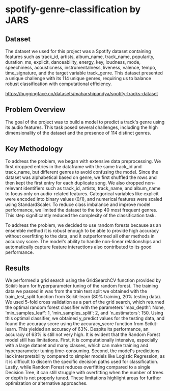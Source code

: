 # spotify-genre-classification by JARS

## Dataset
The dataset we used for this project was a Spotify dataset containing features such as track_id, artists, album_name, track_name, popularity, duration_ms, explicit, danceability, energy, key, loudness, mode, speechiness, acousticness, instrumentalness, liveness, valence, tempo, time_signature, and the target variable track_genre. This dataset presented a unique challenge with its 114 unique genres, requiring us to balance robust classification with computational efficiency. 

https://huggingface.co/datasets/maharshipandya/spotify-tracks-dataset

## Problem Overview
The goal of the project was to build a model to predict a track's genre using its audio features. This task posed several challenges, including the high dimensionality of the dataset and the presence of 114 distinct genres. 

## Key Methodology
To address the problem, we began with extensive data preprocessing. We first dropped entries in the dataframe with the same track_id and track_name, but different genres to avoid confusing the model. Since the dataset was alphabetical based on genre, we first shuffled the rows and then kept the first entry for each duplicate song. We also dropped non-relevant identifiers such as track_id, artists, track_name, and album_name to focus only on audio-related features. Categorical variables like explicit were encoded into binary values (0/1), and numerical features were scaled using StandardScaler. To reduce class imbalance and improve model performance, we limited the dataset to the top 40 most frequent genres. This step significantly reduced the complexity of the classification task.

To address the problem, we decided to use random forests because as an ensemble method it is robust enough to be able to provide high accuracy without overfitting to the data, and it outperformed all other methods in accuracy score. The model's ability to handle non-linear relationships and automatically capture feature interactions also contributed to its good performance.

## Results
We performed a grid search using the GridSearchCV function provided by Scikit-learn for hyperparameter tuning of the random forest. The training data we passed in was from the train test split we obtained with the train_test_split function from Scikit-learn (80% training, 20% testing data). We used 5-fold cross validation as a part of the grid search, which returned the optimal random forest classifier with the parameters 'max_depth': None, 'min_samples_leaf': 1, 'min_samples_split': 2, and 'n_estimators': 150. Using this optimal classifier, we obtained y_predict values for the testing data, and found the accuracy score using the accuracy_score function from Scikit-learn. This yielded an accuracy of 63%.
Despite its performance, an accuracy of 63% is still not very high. It is evident that the Random Forest model still has limitations. First, it is computationally intensive, especially with a large dataset and many classes, which can make training and hyperparameter tuning time-consuming. Second, the model's predictions lack interpretability compared to simpler models like Logistic Regression, as it is difficult to discern the specific decision paths used for classification. Lastly, while Random Forest reduces overfitting compared to a single Decision Tree, it can still struggle with overfitting when the number of trees or depth is not properly tuned. These limitations highlight areas for further optimization or alternative approaches.


